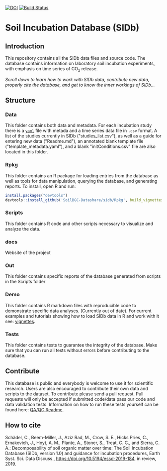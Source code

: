 [![DOI](https://zenodo.org/badge/64746862.svg)](https://zenodo.org/badge/latestdoi/64746862)
[![Build Status](https://travis-ci.org/SoilBGC-Datashare/sidb.svg?branch=master)](https://travis-ci.org/SoilBGC-Datashare/sidb)

# Soil Incubation Database (SIDb)

## Introduction
This repository contains all the SIDb data files and source code.
The database contains information on laboratory soil incubation experiments, with emphasis on time series
of CO<sub>2</sub> release.

*Scroll down to learn how to work with SIDb data, contribute new data, properly cite the database, and get to know the inner workings of SIDb...*

## Structure

### Data
This folder contains both data and metadata. For each incubation study there is a [`yaml`](http://yaml.org/) file with metada and a time series data file in `.csv` format. A list of the studies currently in SIDb ("studies_list.csv"), as well as a guide for entering new data ("Readme.md"), an annotated blank template file ("template_metadata.yaml"), and a blank "initConditions.csv" file are also located in this folder.

### Rpkg
This folder contains an R package for loading entries from the database as well as tools for data manipulation, querying the database, and generating reports. To install, open R and run:

```R
install.packages("devtools")
devtools::install_github('SoilBGC-Datashare/sidb/Rpkg', build_vignettes = TRUE)
```

### Scripts
This folder contains R code and other scripts necessary to visualize and analyze the data.

### docs
Website of the project

### Out
This folder contains specific reports of the database generated from scripts in the Scripts folder

### Demo
This folder contains R markdown files with reproducible code to demonstrate specific data analyses. (Currently out of date). For current examples and tutorials showing how to load SIDb data in R and work with it see: [vignettes](Rpkg/vignettes/).

### Tests
This folder contains tests to guarantee the integrity of the database. Make sure that you can run all tests without errors before contributing to the database.

## Contribute
This database is public and everybody is welcome to use it for scientific research. Users are also
encouraged to contribute their own data and scripts to the dataset. To contribute please send a pull request. Pull requests will only be accepted if submitted code/data pass our code and data validation tests. Information on how to run these tests yourself can be found here: [QA/QC Readme](tests/Readme.md).  

## How to cite 
Schädel, C., Beem-Miller, J., Aziz Rad, M., Crow, S. E., Hicks Pries, C., Ernakovich, J., Hoyt, A. M., Plante, A., Stoner, S., Treat, C. C., and Sierra, C. A.: Decomposability of soil organic matter over time: The Soil Incubation Database (SIDb, version 1.0) and guidance for incubation procedures, Earth Syst. Sci. Data Discuss., https://doi.org/10.5194/essd-2019-184, in review, 2019. 


